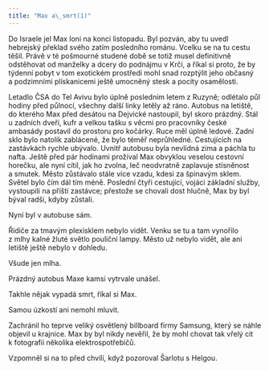 ```yaml
---
title: "Max a\_smrt(1)"
---
```


Do Israele jel Max loni na konci listopadu. Byl pozván, aby tu uvedl hebrejský překlad svého zatím posledního románu. Vcelku se na tu cestu těšil. Právě v té pošmourné studené době se totiž musel definitivně odstěhovat od manželky a dcery do podnájmu v Krči, a říkal si proto, že by týdenní pobyt v tom exotickém prostředí mohl snad rozptýlit jeho občasný a podzimními plískanicemi ještě umocněný stesk a pocity osamělosti.

Letadlo ČSA do Tel Avivu bylo úplně posledním letem z Ruzyně; odlétalo půl hodiny před půlnocí, všechny další linky letěly až ráno. Autobus na letiště, do kterého Max před desátou na Dejvické nastoupil, byl skoro prázdný. Stál u zadních dveří, kufr a velkou tašku s věcmi pro pracovníky české ambasády postavil do prostoru pro kočárky. Ruce měl úplně ledové. Zadní sklo bylo natolik zablácené, že bylo téměř neprůhledné. Cestujících na zastávkách rychle ubývalo. Uvnitř autobusu byla nevlídná zima a páchla tu nafta. Ještě před pár hodinami prožíval Max obvyklou veselou cestovní horečku, ale nyní cítil, jak ho zvolna, leč neodvratně zaplavuje stísněnost a smutek. Město zůstávalo stále více vzadu, kdesi za špinavým sklem. Světel bylo čím dál tím méně. Poslední čtyři cestující, vojáci základní služby, vystoupili na příští zastávce; přestože se chovali dost hlučně, Max by byl býval radši, kdyby zůstali.

Nyní byl v autobuse sám.

Řidiče za tmavým plexisklem nebylo vidět. Venku se tu a tam vynořilo z mlhy kalné žluté světlo pouliční lampy. Město už nebylo vidět, ale ani letiště ještě nebylo v dohledu.

Všude jen mlha.

Prázdný autobus Maxe kamsi vytrvale unášel.

Takhle nějak vypadá smrt, říkal si Max.

Samou úzkostí ani nemohl mluvit.

Zachránil ho teprve veliký osvětlený billboard firmy Samsung, který se náhle objevil u krajnice. Max by byl nikdy nevěřil, že by mohl chovat tak vřelý cit k fotografii několika elektrospotřebičů.

Vzpomněl si na to před chvílí, když pozoroval Šarlotu s Helgou.
